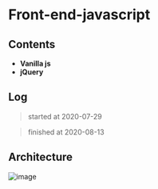 # Front-end-javascript

## Contents

+ __Vanilla js__ 
+ __jQuery__

## Log
> started at 2020-07-29

> finished at 2020-08-13

## Architecture

![image](https://s3.ap-northeast-2.amazonaws.com/opentutorials-user-file/module/904/2229.png)
